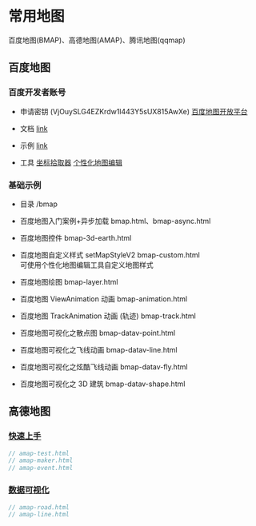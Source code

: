 # 常用地图

百度地图(BMAP)、高德地图(AMAP)、腾讯地图(qqmap)

## 百度地图

### 百度开发者账号

- 申请密钥 (VjOuySLG4EZKrdw1l443Y5sUX815AwXe)
  [百度地图开放平台](https://lbsyun.baidu.com/apiconsole/key#/home)

- 文档
  [link](https://lbsyun.baidu.com/index.php?title=jspopularGL)

- 示例
  [link](https://lbsyun.baidu.com/jsdemo.htm#aCreateMap)

- 工具
  [坐标拾取器](http://api.map.baidu.com/lbsapi/getpoint/index.html)
  [个性化地图编辑](https://lbsyun.baidu.com/index.php?title=open/custom)

### 基础示例

- 目录
  /bmap

- 百度地图入门案例+异步加载
  bmap.html、bmap-async.html

- 百度地图控件
  bmap-3d-earth.html

- 百度地图自定义样式 setMapStyleV2
  bmap-custom.html  
  可使用个性化地图编辑工具自定义地图样式

- 百度地图绘图
  bmap-layer.html

- 百度地图 ViewAnimation 动画
  bmap-animation.html

- 百度地图 TrackAnimation 动画 (轨迹)
  bmap-track.html

- 百度地图可视化之散点图
  bmap-datav-point.html

- 百度地图可视化之飞线动画
  bmap-datav-line.html

- 百度地图可视化之炫酷飞线动画
  bmap-datav-fly.html

- 百度地图可视化之 3D 建筑
  bmap-datav-shape.html

## 高德地图

### [快速上手](https://lbs.amap.com/api/javascript-api/guide/abc/prepare)

```javascript
// amap-test.html
// amap-maker.html
// amap-event.html
```

### [数据可视化](https://lbs.amap.com/api/loca-api/prod_intro)

```javascript
// amap-road.html
// amap-line.html
```
